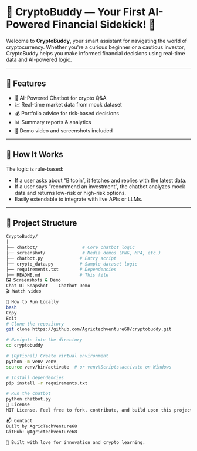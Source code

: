 # 💸 CryptoBuddy — Your First AI-Powered Financial Sidekick! 🌟

Welcome to **CryptoBuddy**, your smart assistant for navigating the world of cryptocurrency. Whether you're a curious beginner or a cautious investor, CryptoBuddy helps you make informed financial decisions using real-time data and AI-powered logic.

---

## 🚀 Features

- 🤖 AI-Powered Chatbot for crypto Q&A
- 📈 Real-time market data from mock dataset
- 💰 Portfolio advice for risk-based decisions
- 📊 Summary reports & analytics
- 🎥 Demo video and screenshots included

---

## 🧠 How It Works

The logic is rule-based:
- If a user asks about “Bitcoin”, it fetches and replies with the latest data.
- If a user says “recommend an investment”, the chatbot analyzes mock data and returns low-risk or high-risk options.
- Easily extendable to integrate with live APIs or LLMs.

---

## 📂 Project Structure

```bash
CryptoBuddy/
│
├── chatbot/                 # Core chatbot logic
├── screenshot/              # Media demos (PNG, MP4, etc.)
├── chatbot.py              # Entry script
├── crypto_data.py          # Sample dataset logic
├── requirements.txt        # Dependencies
├── README.md               # This file
🖼️ Screenshots & Demo
Chat UI Snapshot	Chatbot Demo
🎬 Watch video

🧪 How to Run Locally
bash
Copy
Edit
# Clone the repository
git clone https://github.com/Agrictechventure68/cryptobuddy.git

# Navigate into the directory
cd cryptobuddy

# (Optional) Create virtual environment
python -m venv venv
source venv/bin/activate  # or venv\Scripts\activate on Windows

# Install dependencies
pip install -r requirements.txt

# Run the chatbot
python chatbot.py
📜 License
MIT License. Feel free to fork, contribute, and build upon this project.

📬 Contact
Built by AgricTechVenture68
GitHub: @Agrictechventure68

🌱 Built with love for innovation and crypto learning.
